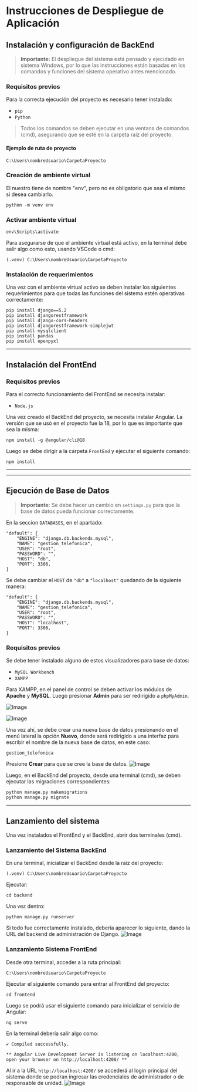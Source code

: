 # Instrucciones de Despliegue de Aplicación

## Instalación y configuración de BackEnd

> **Importante:** El despliegue del sistema está pensado y ejecutado en sistema Windows, por lo que las instrucciones están basadas en los comandos y funciones del sistema operativo antes mencionado.

### Requisitos previos
Para la correcta ejecución del proyecto es necesario tener instalado:

- `pip`
- `Python`

> Todos los comandos se deben ejecutar en una ventana de comandos (cmd), asegurando que se esté en la carpeta raíz del proyecto.

#### Ejemplo de ruta de proyecto
```
C:\Users\nombreUsuario\CarpetaProyecto
```

### Creación de ambiente virtual

El nuestro tiene de nombre "env", pero no es obligatorio que sea el mismo si desea cambiarlo.

```
python -m venv env
```

### Activar ambiente virtual

```
env\Scripts\activate
```

Para asegurarse de que el ambiente virtual está activo, en la terminal debe salir algo como esto, usando VSCode o cmd:

```
(.venv) C:\Users\nombreUsuario\CarpetaProyecto
```

### Instalación de requerimientos

Una vez con el ambiente virtual activo se deben instalar los siguientes requerimientos para que todas las funciones del sistema estén operativas correctamente:

```
pip install django==5.2
pip install djangorestframework
pip install django-cors-headers
pip install djangorestframework-simplejwt
pip install mysqlclient
pip install pandas
pip install openpyxl
```

---

## Instalación del FrontEnd

### Requisitos previos

Para el correcto funcionamiento del FrontEnd se necesita instalar:

- `Node.js`

Una vez creado el BackEnd del proyecto, se necesita instalar Angular. La versión que se usó en el proyecto fue la 18, por lo que es importante que sea la misma:

```
npm install -g @angular/cli@18
```

Luego se debe dirigir a la carpeta `FrontEnd` y ejecutar el siguiente comando:

```
npm install
```

---
---
## Ejecución de Base de Datos

> **Importante:** Se debe hacer un cambio en `settings.py` para que la base de datos pueda funcionar correctamente.

En la seccion `DATABASES`, en el apartado:

```
"default": {
    "ENGINE": "django.db.backends.mysql",
    "NAME": "gestion_telefonica",
    "USER": "root",
    "PASSWORD": "",
    "HOST": "db",
    "PORT": 3306,
}
```

Se debe cambiar el `HOST` de `"db"` a `"localhost"` quedando de la siguiente manera:

```
"default": {
    "ENGINE": "django.db.backends.mysql",
    "NAME": "gestion_telefonica",
    "USER": "root",
    "PASSWORD": "",
    "HOST": "localhost",
    "PORT": 3306,
}
```

### Requisitos previos

Se debe tener instalado alguno de estos visualizadores para base de datos:

- `MySQL Workbench`
- `XAMPP`

Para XAMPP, en el panel de control se deben activar los módulos de **Apache** y **MySQL**. Luego presionar **Admin** para ser redirigido a `phpMyAdmin`.

![Image](https://github.com/user-attachments/assets/9df79955-6bfd-4dd0-a6a0-8a1bf5e54877)

![Image](https://github.com/user-attachments/assets/118bbae8-05f4-498e-91e7-16f1a8a32827)

Una vez ahí, se debe crear una nueva base de datos presionando en el menú lateral la opción **Nuevo**, donde será redirigido a una interfaz para escribir el nombre de la nueva base de datos, en este caso:

```
gestion_telefonica
```

Presione **Crear** para que se cree la base de datos.
![Image](https://github.com/user-attachments/assets/fb83116d-6a02-4679-8682-d1191adab418)

Luego, en el BackEnd del proyecto, desde una terminal (cmd), se deben ejecutar las migraciones correspondientes:
```
python manage.py makemigrations
python manage.py migrate
```

---

## Lanzamiento del sistema

Una vez instalados el FrontEnd y el BackEnd, abrir dos terminales (cmd).

### Lanzamiento del Sistema BackEnd

En una terminal, inicializar el BackEnd desde la raíz del proyecto:

```
(.venv) C:\Users\nombreUsuario\CarpetaProyecto
```

Ejecutar:

```
cd backend
```

Una vez dentro:

```
python manage.py runserver
```

Si todo fue correctamente instalado, debería aparecer lo siguiente, dando la URL del backend de administración de Django.
![Image](https://github.com/user-attachments/assets/bc317af6-bbe3-4012-b103-3f05a4537370)

### Lanzamiento Sistema FrontEnd

Desde otra terminal, acceder a la ruta principal:

```
C:\Users\nombreUsuario\CarpetaProyecto
```

Ejecutar el siguiente comando para entrar al FrontEnd del proyecto:

```
cd frontend
```

Luego se podrá usar el siguiente comando para inicializar el servicio de Angular:

```
ng serve
```

En la terminal debería salir algo como:

```
✔ Compiled successfully.

** Angular Live Development Server is listening on localhost:4200, open your browser on http://localhost:4200/ **
```


Al ir a la URL `http://localhost:4200/` se accederá al login principal del sistema donde se podran ingresar las credenciales de administrador o de responsable de unidad.
![Image](https://github.com/user-attachments/assets/fce948b7-aa9a-4ba1-8036-087d09391ede)
